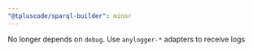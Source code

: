 ```yaml
---
"@tpluscode/sparql-builder": minor
---
```


No longer depends on `debug`. Use `anylogger-*` adapters to receive logs
